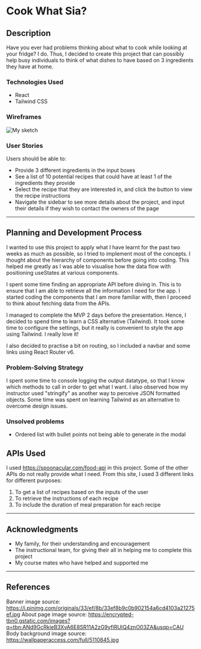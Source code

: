 # Cook What Sia?

## Description

Have you ever had problems thinking about what to cook while looking at your fridge? I do.
Thus, I decided to create this project that can possibly help busy individuals to think of what dishes to 
have based on 3 ingredients they have at home.

### Technologies Used

- React
- Tailwind CSS 

### Wireframes

![My sketch](/Users/mattseah/Documents/GitHub/cookwhatsia/src/images/readme_image.png)

### User Stories

Users should be able to:
- Provide 3 different ingredients in the input boxes
- See a list of 10 potential recipes that could have at least 1 of the ingredients they provide
- Select the recipe that they are interested in, and click the button to view the recipe instructions
- Navigate the sidebar to see more details about the project, and input their details if they wish to contact the owners of the page

---

## Planning and Development Process

I wanted to use this project to apply what I have learnt for the past two weeks as much as possible, so I tried to implement most of the concepts. I thought about the hierarchy of components before going into coding. This helped me greatly as I was able to visualise how the data flow with positioning useStates at various components.

I spent some time finding an appropriate API before diving in. This is to ensure that I am able to retrieve all the information I need for the app. I started coding the components that I am more familiar with, then I proceed to think about fetching data from the APIs. 

I managed to complete the MVP 2 days before the presentation. Hence, I decided to spend time to learn a CSS alternative (Tailwind). It took some time to configure the settings, but it really is convenient to style the app using Tailwind. I really love it!

I also decided to practise a bit on routing, so I included a navbar and some links using React Router v6. 

### Problem-Solving Strategy

I spent some time to console logging the output datatype, so that I know which methods to call in order to get what I want.
I also observed how my instructor used "stringify" as another way to perceive JSON formatted objects.
Some time was spent on learning Tailwind as an alternative to overcome design issues. 

### Unsolved problems

- Ordered list with bullet points not being able to generate in the modal

## APIs Used

I used https://spoonacular.com/food-api in this project. Some of the other APIs do not really provide what I need.
From this site, I used 3 different links for different purposes:
1. To get a list of recipes based on the inputs of the user
2. To retrieve the instructions of each recipe
3. To include the duration of meal preparation for each recipe

---

## Acknowledgments

- My family, for their understanding and encouragement
- The instructional team, for giving their all in helping me to complete this project
- My course mates who have helped and supported me

---

 ## References

Banner image source: https://i.pinimg.com/originals/33/ef/8b/33ef8b9c0b902154a6cd4103a21275ef.jpg
About page image source: https://encrypted-tbn0.gstatic.com/images?q=tbn:ANd9GcRkieB3XvA6E8SR11A2zG9yflRUIQ4znO03ZA&usqp=CAU
Body background image source: https://wallpaperaccess.com/full/5110845.jpg
